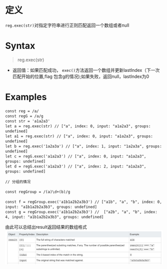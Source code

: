 # 定义
`reg.exec(str)`对指定字符串进行正则匹配返回一个数组或者null

# Syntax

> reg.exec(str)

* 返回值：如果匹配成功， `exec()`方法返回一个数组并更新lastIndex（下一次匹配开始的位置,flag 包含g的情况);如果失败，返回null，lastIndex为0


# Examples
```
const reg = /a/
const regG = /a/g
const str = 'a1a2a3'
let a = reg.exec(str) // ["a", index: 0, input: "a1a2a3", groups: undefined]
let a1 = reg.exec(str) // ["a", index: 0, input: "a1a2a3", groups: undefined]
let b = reg.exec('1a2a3a') // ["a", index: 1, input: "1a2a3a", groups: undefined]
let c = regG.exec('a1a2a3') // ["a", index: 0, input: "a1a2a3", groups: undefined]
let d = regG.exec('a1a2a3') // ["a", index: 2, input: "a1a2a3", groups: undefined]

// 分组的情况

const regGroup = /(a)\d+(b)/g

const f = regGroup.exec('a1b1a2b2a3b3') // ["a1b", "a", "b", index: 0, input: "a1b1a2b2a3b3", groups: undefined] 
const g = regGroup.exec('a1b1a2b2a3b3') //  ["a2b", "a", "b", index: 4, input: "a1b1a2b2a3b3", groups: undefined]
```
由此可以总结出result返回结果的数组格式<br/>
<img src="../../../../static/img/regExpExec.png" style="width: 800px">
